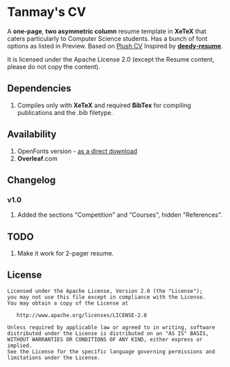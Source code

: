 Tanmay's CV
==========

A **one-page**, **two asymmetric column** resume template in **XeTeX** that caters particularly to Computer Science students.
Has a bunch of font options as listed in Preview. Based on [Plush CV](https://github.com/sansquoi/PlushCV) Inspired by [**deedy-resume**](https://github.com/deedy/Deedy-Resume). 

It is licensed under the Apache License 2.0 (except the Resume content, please do not copy the content).

## Dependencies

1. Compiles only with **XeTeX** and required **BibTex** for compiling publications and the .bib filetype.

## Availability

1. OpenFonts version - [as a direct download](https://github.com/deedydas/Deedy-Resume/raw/master/OpenFonts/deedy_resume-openfont.pdf)
2. **Overleaf**.com 

## Changelog

### v1.0

  1. Added the sections "Competition" and "Courses", hidden "References".

## TODO

1. Make it work for 2-pager resume.

## License

    Licensed under the Apache License, Version 2.0 (the "License");
    you may not use this file except in compliance with the License.
    You may obtain a copy of the License at
    
       http://www.apache.org/licenses/LICENSE-2.0
    
    Unless required by applicable law or agreed to in writing, software
    distributed under the License is distributed on an "AS IS" BASIS,
    WITHOUT WARRANTIES OR CONDITIONS OF ANY KIND, either express or implied.
    See the License for the specific language governing permissions and
    limitations under the License.